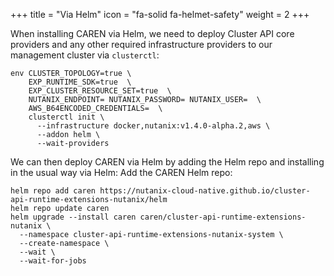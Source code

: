 +++
title = "Via Helm"
icon = "fa-solid fa-helmet-safety"
weight = 2
+++

When installing CAREN via Helm, we need to deploy Cluster API core providers and any other required infrastructure
providers to our management cluster via `clusterctl`:

```shell
env CLUSTER_TOPOLOGY=true \
    EXP_RUNTIME_SDK=true  \
    EXP_CLUSTER_RESOURCE_SET=true  \
    NUTANIX_ENDPOINT= NUTANIX_PASSWORD= NUTANIX_USER=  \
    AWS_B64ENCODED_CREDENTIALS=  \
    clusterctl init \
      --infrastructure docker,nutanix:v1.4.0-alpha.2,aws \
      --addon helm \
      --wait-providers
```

We can then deploy CAREN via Helm by adding the Helm repo and installing in the usual way via Helm:
Add the CAREN Helm repo:

```shell
helm repo add caren https://nutanix-cloud-native.github.io/cluster-api-runtime-extensions-nutanix/helm
helm repo update caren
helm upgrade --install caren caren/cluster-api-runtime-extensions-nutanix \
  --namespace cluster-api-runtime-extensions-nutanix-system \
  --create-namespace \
  --wait \
  --wait-for-jobs
```
